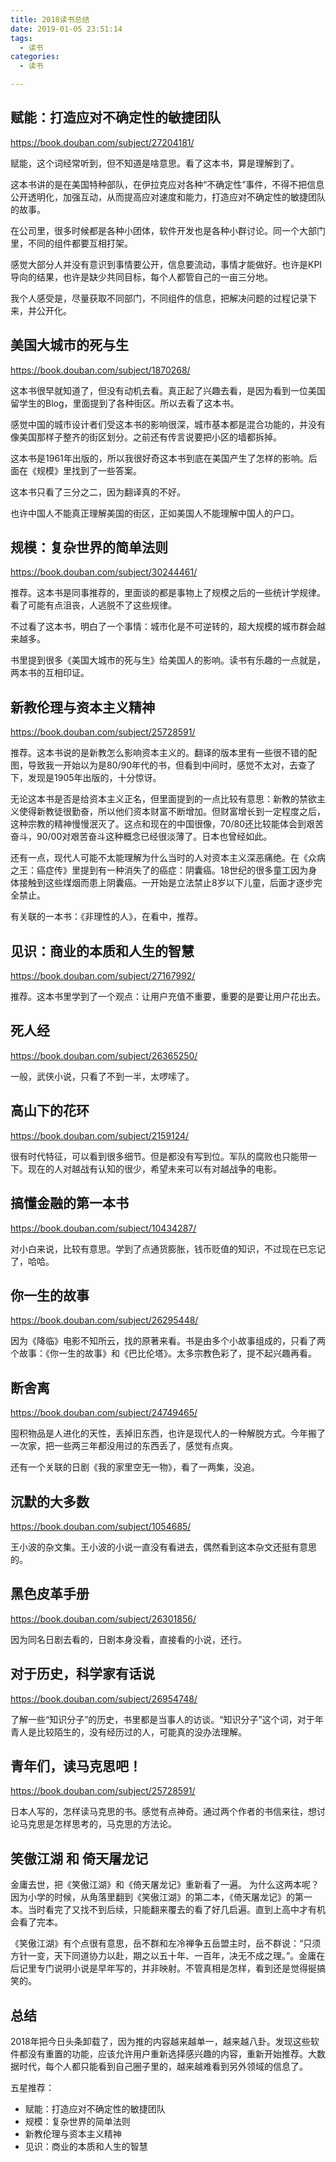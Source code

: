 ```yaml
---
title: 2018读书总结
date: 2019-01-05 23:51:14
tags:
  - 读书
categories:
  - 读书

---
```



## 赋能：打造应对不确定性的敏捷团队

https://book.douban.com/subject/27204181/

赋能，这个词经常听到，但不知道是啥意思。看了这本书，算是理解到了。

这本书讲的是在美国特种部队，在伊拉克应对各种“不确定性”事件，不得不把信息公开透明化，加强互动，从而提高应对速度和能力，打造应对不确定性的敏捷团队的故事。

在公司里，很多时候都是各种小团体，软件开发也是各种小群讨论。同一个大部门里，不同的组件都要互相打架。

感觉大部分人并没有意识到事情要公开，信息要流动，事情才能做好。也许是KPI导向的结果，也许是缺少共同目标，每个人都管自己的一亩三分地。

我个人感受是，尽量获取不同部门，不同组件的信息，把解决问题的过程记录下来，并公开化。

## 美国大城市的死与生

https://book.douban.com/subject/1870268/

这本书很早就知道了，但没有动机去看。真正起了兴趣去看，是因为看到一位美国留学生的Blog，里面提到了各种街区。所以去看了这本书。

感觉中国的城市设计者们受这本书的影响很深，城市基本都是混合功能的，并没有像美国那样子整齐的街区划分。之前还有传言说要把小区的墙都拆掉。

这本书是1961年出版的，所以我很好奇这本书到底在美国产生了怎样的影响。后面在《规模》里找到了一些答案。

这本书只看了三分之二，因为翻译真的不好。

也许中国人不能真正理解美国的街区，正如美国人不能理解中国人的户口。

## 规模：复杂世界的简单法则

https://book.douban.com/subject/30244461/

推荐。这本书是同事推荐的，里面谈的都是事物上了规模之后的一些统计学规律。看了可能有点沮丧，人逃脱不了这些规律。

不过看了这本书，明白了一个事情：城市化是不可逆转的，超大规模的城市群会越来越多。

书里提到很多《美国大城市的死与生》给美国人的影响。读书有乐趣的一点就是，两本书的互相印证。


## 新教伦理与资本主义精神

https://book.douban.com/subject/25728591/

推荐。这本书说的是新教怎么影响资本主义的。翻译的版本里有一些很不错的配图，导致我一开始以为是80/90年代的书，但看到中间时，感觉不太对，去查了下，发现是1905年出版的，十分惊讶。

无论这本书是否是给资本主义正名，但里面提到的一点比较有意思：新教的禁欲主义使得新教徒很勤奋，所以他们资本财富不断增加。但财富增长到一定程度之后，这种宗教的精神慢慢泯灭了。这点和现在的中国很像，70/80还比较能体会到艰苦奋斗，90/00对艰苦奋斗这种概念已经很淡薄了。日本也曾经如此。

还有一点，现代人可能不太能理解为什么当时的人对资本主义深恶痛绝。在《众病之王：癌症传》里提到有一种消失了的癌症：阴囊癌。18世纪的很多童工因为身体接触到这些煤烟而患上阴囊癌。一开始是立法禁止8岁以下儿童，后面才逐步完全禁止。

有关联的一本书：《非理性的人》，在看中，推荐。

## 见识：商业的本质和人生的智慧

https://book.douban.com/subject/27167992/

推荐。这本书里学到了一个观点：让用户充值不重要，重要的是要让用户花出去。

## 死人经

https://book.douban.com/subject/26365250/

一般，武侠小说，只看了不到一半，太啰嗦了。

## 高山下的花环

https://book.douban.com/subject/2159124/

很有时代特征，可以看到很多细节。但是都没有写到位。军队的腐败也只能带一下。现在的人对越战有认知的很少，希望未来可以有对越战争的电影。

## 搞懂金融的第一本书

https://book.douban.com/subject/10434287/

对小白来说，比较有意思。学到了点通货膨胀，钱币贬值的知识，不过现在已忘记了，哈哈。


## 你一生的故事

https://book.douban.com/subject/26295448/

因为《降临》电影不知所云，找的原著来看。书是由多个小故事组成的，只看了两个故事：《你一生的故事》和《巴比伦塔》。太多宗教色彩了，提不起兴趣再看。


## 断舍离

https://book.douban.com/subject/24749465/

囤积物品是人进化的天性，丢掉旧东西，也许是现代人的一种解脱方式。今年搬了一次家，把一些两三年都没用过的东西丢了，感觉有点爽。

还有一个关联的日剧《我的家里空无一物》，看了一两集，没追。

## 沉默的大多数

https://book.douban.com/subject/1054685/ 

王小波的杂文集。王小波的小说一直没有看进去，偶然看到这本杂文还挺有意思的。

## 黑色皮革手册

https://book.douban.com/subject/26301856/

因为同名日剧去看的，日剧本身没看，直接看的小说，还行。


## 对于历史，科学家有话说

https://book.douban.com/subject/26954748/

了解一些“知识分子”的历史，书里都是当事人的访谈。“知识分子”这个词，对于年青人是比较陌生的，没有经历过的人，可能真的没办法理解。


## 青年们，读马克思吧！

https://book.douban.com/subject/25728591/

日本人写的，怎样读马克思的书。感觉有点神奇。通过两个作者的书信来往，想讨论马克思是怎样思考的，马克思的方法论。



## 笑傲江湖 和 倚天屠龙记

金庸去世，把《笑傲江湖》和《倚天屠龙记》重新看了一遍。 为什么这两本呢？因为小学的时候，从角落里翻到《笑傲江湖》的第二本，《倚天屠龙记》的第一本。当时看完了又找不到后续，只能翻来覆去的看了好几启遍。直到上高中才有机会看了完本。

《笑傲江湖》有个点很有意思，岳不群和左冷禅争五岳盟主时，岳不群说：“只须方针一变，天下同道协力以赴，期之以五十年、一百年，决无不成之理。”。金庸在后记里专门说明小说是早年写的，并非映射。不管真相是怎样，看到还是觉得挻搞笑的。


## 总结

2018年把今日头条卸载了，因为推的内容越来越单一，越来越八卦。发现这些软件都没有重置的功能，应该允许用户重新选择感兴趣的内容，重新开始推荐。大数据时代，每个人都只能看到自己圈子里的，越来越难看到另外领域的信息了。

五星推荐：

* 赋能：打造应对不确定性的敏捷团队
* 规模：复杂世界的简单法则
* 新教伦理与资本主义精神
* 见识：商业的本质和人生的智慧